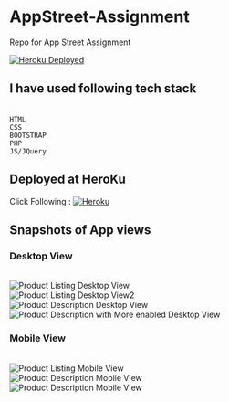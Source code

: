 # AppStreet-Assignment
Repo for App Street Assignment

[![Heroku Deployed](https://heroku-badge.herokuapp.com/?app=appstreet-test)](https://appstreet-test.herokuapp.com/index.php)


## I have used following tech stack
<br>`HTML`
<br>`CSS`
<br>`BOOTSTRAP`
<br>`PHP`
<br>`JS/JQuery`

## Deployed at HeroKu

Click Following : [![Heroku](http://heroku-badge.herokuapp.com/?app=appstreet-test&style=flat)](https://appstreet-test.herokuapp.com/index.php)


## Snapshots of App views
### Desktop View
<br> ![Product Listing Desktop View](snapshot/desktop/snap1.png)
<br> ![Product Listing Desktop View2](snapshot/desktop/snap2.png)
<br> ![Product Description Desktop View](snapshot/desktop/snap4.png)
<br> ![Product Description with More enabled Desktop View](snapshot/desktop/snap5.png)

### Mobile View
<br> ![Product Listing Mobile View](snapshot/mobile/snap3.png)
<br> ![Product Description Mobile View](snapshot/mobile/snap6.png)
<br> ![Product Description Mobile View](snapshot/mobile/snap8.png)
